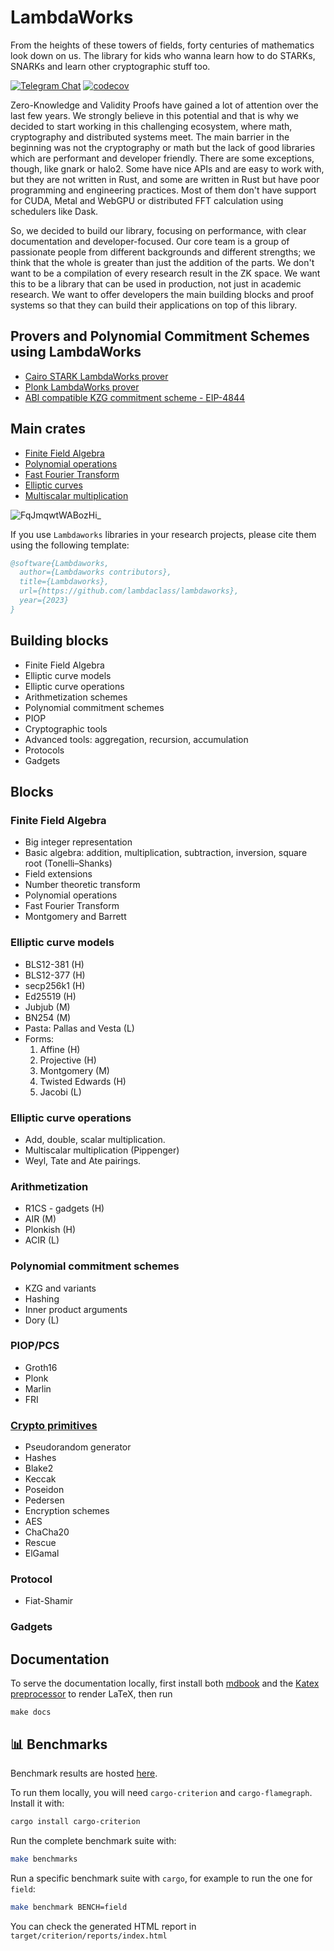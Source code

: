 # LambdaWorks
From the heights of these towers of fields, forty centuries of mathematics look down on us. The library for kids who wanna learn how to do STARKs, SNARKs and learn other cryptographic stuff too.

<div>

[![Telegram Chat][tg-badge]][tg-url]
[![codecov](https://img.shields.io/codecov/c/github/lambdaclass/lambdaworks)](https://codecov.io/gh/lambdaclass/lambdaworks)

[tg-badge]: https://img.shields.io/static/v1?color=green&logo=telegram&label=chat&style=flat&message=join
[tg-url]: https://t.me/+98Whlzql7Hs0MDZh

</div>

Zero-Knowledge and Validity Proofs have gained a lot of attention over the last few years. We strongly believe in this potential and that is why we decided to start working in this challenging ecosystem, where math, cryptography and distributed systems meet. The main barrier in the beginning was not the cryptography or math but the lack of good libraries which are performant and developer friendly. There are some exceptions, though, like gnark or halo2. Some have nice APIs and are easy to work with, but they are not written in Rust, and some are written in Rust but have poor programming and engineering practices. Most of them don't have support for CUDA, Metal and WebGPU or distributed FFT calculation using schedulers like Dask.

So, we decided to build our library, focusing on performance, with clear documentation and developer-focused. Our core team is a group of passionate people from different backgrounds and different strengths; we think that the whole is greater than just the addition of the parts. We don't want to be a compilation of every research result in the ZK space. We want this to be a library that can be used in production, not just in academic research. We want to offer developers the main building blocks and proof systems so that they can build their applications on top of this library.


## Provers and Polynomial Commitment Schemes using LambdaWorks
- [Cairo STARK LambdaWorks prover](https://github.com/lambdaclass/lambdaworks_cairo_prover/tree/main)
- [Plonk LambdaWorks prover](https://github.com/lambdaclass/lambdaworks_plonk_prover)
- [ABI compatible KZG commitment scheme - EIP-4844](https://github.com/lambdaclass/lambdaworks_kzg)

## Main crates
- [Finite Field Algebra](https://github.com/lambdaclass/lambdaworks/tree/main/math/src/field)
- [Polynomial operations](https://github.com/lambdaclass/lambdaworks/blob/main/math/src/polynomial.rs)
- [Fast Fourier Transform](https://github.com/lambdaclass/lambdaworks/tree/main/fft)
- [Elliptic curves](https://github.com/lambdaclass/lambdaworks/tree/main/math/src/elliptic_curve)
- [Multiscalar multiplication](https://github.com/lambdaclass/lambdaworks/tree/main/math/src/msm)

![FqJmqwtWABozHi_](https://user-images.githubusercontent.com/569014/222294400-4a9e2a46-2823-4a98-b0f4-2293d372cccb.jpeg)

If you use ```Lambdaworks``` libraries in your research projects, please cite them using the following template:

``` bibtex
@software{Lambdaworks,
  author={Lambdaworks contributors},
  title={Lambdaworks},
  url={https://github.com/lambdaclass/lambdaworks},
  year={2023}
}
```

## Building blocks

- Finite Field Algebra
- Elliptic curve models
- Elliptic curve operations
- Arithmetization schemes
- Polynomial commitment schemes
- PIOP
- Cryptographic tools
- Advanced tools: aggregation, recursion, accumulation
- Protocols
- Gadgets

## Blocks

### Finite Field Algebra

- Big integer representation
- Basic algebra: addition, multiplication, subtraction, inversion, square root (Tonelli–Shanks)
- Field extensions
- Number theoretic transform
- Polynomial operations
- Fast Fourier Transform
- Montgomery and Barrett

### Elliptic curve models

- BLS12-381 (H)
- BLS12-377 (H)
- secp256k1 (H)
- Ed25519 (H)
- Jubjub (M)
- BN254 (M)
- Pasta: Pallas and Vesta (L)
- Forms:
  1. Affine (H)
  2. Projective (H)
  3. Montgomery (M)
  4. Twisted Edwards (H)
  5. Jacobi (L)

### Elliptic curve operations

- Add, double, scalar multiplication.
- Multiscalar multiplication (Pippenger)
- Weyl, Tate and Ate pairings.

### Arithmetization

- R1CS - gadgets (H)
- AIR (M)
- Plonkish (H)
- ACIR (L)

### Polynomial commitment schemes

- KZG and variants
- Hashing
- Inner product arguments
- Dory (L)

### PIOP/PCS

- Groth16
- Plonk
- Marlin
- FRI

### [Crypto primitives](https://github.com/RustCrypto)

- Pseudorandom generator
- Hashes
- Blake2
- Keccak
- Poseidon
- Pedersen
- Encryption schemes
- AES
- ChaCha20
- Rescue
- ElGamal

### Protocol

- Fiat-Shamir

### Gadgets

## Documentation

To serve the documentation locally, first install both [mdbook](https://rust-lang.github.io/mdBook/guide/installation.html) and the [Katex preprocessor](https://github.com/lzanini/mdbook-katex#getting-started) to render LaTeX, then run

``` shell
make docs
```

## 📊 Benchmarks

Benchmark results are hosted [here](https://lambdaclass.github.io/lambdaworks/bench).

To run them locally, you will need `cargo-criterion` and `cargo-flamegraph`. Install it with:

```bash
cargo install cargo-criterion
```

Run the complete benchmark suite with:

```bash
make benchmarks
```

Run a specific benchmark suite with `cargo`, for example to run the one for `field`:

```bash
make benchmark BENCH=field
```

You can check the generated HTML report in `target/criterion/reports/index.html`

